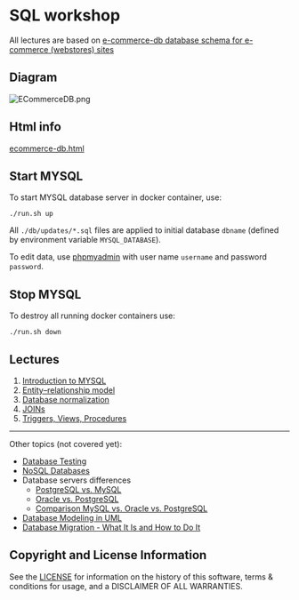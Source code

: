 # SQL workshop

All lectures are based on [e-commerce-db database schema for e-commerce (webstores) sites](https://github.com/ramortegui/e-commerce-db)

## Diagram

![ECommerceDB.png](https://github.com/ramortegui/e-commerce-db/blob/master/ECommerceDB.png)

## Html info

[ecommerce-db.html](http://htmlpreview.github.io/?https://github.com/ramortegui/e-commerce-db/blob/master/export/ecommerce-db.html)

## Start MYSQL

To start MYSQL database server in docker container, use:

```
./run.sh up
```

All `./db/updates/*.sql` files are applied to initial database `dbname` (defined by environment variable `MYSQL_DATABASE`).

To edit data, use [phpmyadmin](http://localhost:8000/) with user name `username` and password `password`.

## Stop MYSQL

To destroy all running docker containers use: 

```
./run.sh down
```

## Lectures

1. [Introduction to MYSQL](./docs/1-introduction_to_mysql.md)
2. [Entity–relationship model](./docs/2-entity_relationship_model.md)
3. [Database normalization](docs/3-database-normalization.md)
4. [JOINs](docs/4-join.md)
5. [Triggers, Views, Procedures](docs/5-triggers-views-procedures.md)

---

Other topics (not covered yet):
* [Database Testing](https://www.javatpoint.com/database-testing)
* [NoSQL Databases](https://www.couchbase.com/resources/why-nosql)
* Database servers differences
    * [PostgreSQL vs. MySQL](https://www.postgresqltutorial.com/postgresql-tutorial/postgresql-vs-mysql/)
    * [Oracle vs. PostgreSQL](https://hevodata.com/learn/postgresql-vs-oracle/#functionality)
    * [Comparison MySQL vs. Oracle vs. PostgreSQL](https://db-engines.com/en/system/MySQL%3BOracle%3BPostgreSQL)
* [Database Modeling in UML](https://sparxsystems.com/resources/tutorials/uml/datamodel.html)
* [Database Migration - What It Is and How to Do It](https://www.cloudbees.com/blog/database-migration)

Copyright and License Information
---------------------------------

See the [LICENSE](./LICENSE) for information on the history of this software, terms & conditions for usage, and a
DISCLAIMER OF ALL WARRANTIES.